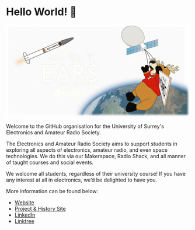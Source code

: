 # Hello World! :wave:

![](BannerWebsite3-2048x1024.png)

Welcome to the GitHub organisation for the University of Surrey's Electronics and Amateur Radio Society.

The Electronics and Amateur Radio Society aims to support students in exploring all aspects of electronics, amateur radio, and even space technologies. We do this via our Makerspace, Radio Shack, and all manner of taught courses and social events.

We welcome all students, regardless of their university course! If you have any interest at all in electronics, we’d be delighted to have you.

More information can be found below:

- [Website](https://surreyears.co.uk)
- [Project & History Site](https://surreyears.github.io)
- [LinkedIn](https://www.linkedin.com/company/surreyears/)
- [Linktree](https://linktr.ee/SurreyEARS)